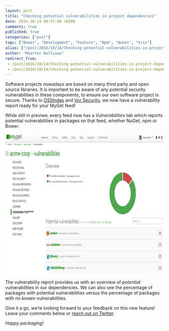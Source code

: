 ```yaml
---
layout: post
title: "Checking potential vulnerabilities in project dependencies"
date: 2016-10-14 08:57:00 +0200
comments: true
published: true
categories: ["post"]
tags: ["Bower", "Development", "Feature", "Npm", "NuGet", "Vsix"]
alias: ["/post/2016/10/14/Checking-potential-vulnerabilities-in-project-dependencies.aspx", "/post/2016/10/14/checking-potential-vulnerabilities-in-project-dependencies.aspx"]
author: "Maarten Balliauw"
redirect_from:
 - /post/2016/10/14/Checking-potential-vulnerabilities-in-project-dependencies.aspx.html
 - /post/2016/10/14/checking-potential-vulnerabilities-in-project-dependencies.aspx.html
---
```


<p>Software projects nowadays are based on many third party and open source libraries. It is important to be aware of any potential security vulnerabilities in these components, to ensure our own software project is secure. Thanks to <a href="http://ossindex.net">OSSIndex</a> and <a href="http://www.vorsecurity.com">Vor Security</a>, we now have a vulnerability report ready for your MyGet feed! <p>While still in preview, every feed now has a <em>Vulnerabilities</em> tab which reports potential vulnerabilities in packages on that feed, whether NuGet, npm or Bower. <p align="center"><a href="/images/vulnerability-report.png"><img width="800" height="447" title="vulnerability-report" style="border: 0px currentColor; border-image: none; padding-top: 0px; padding-right: 0px; padding-left: 0px; display: inline; background-image: none;" alt="vulnerability-report" src="/images/vulnerability-report_thumb.png" border="0"></a></p> <p>The vulnerability report provides us with an overview of <em>potential</em> vulnerabilities in our dependencies. We can also see the percentage of packages with potential vulnerabilities versus the percentage of packages with no <em>known</em> vulnerabilities. <p>Give it a go, we’re looking forward to your feedback on this new feature! Leave your comments below or <a href="http://www.twitter.com/MyGetTeam">reach out on Twitter</a>. <p><em>Happy packaging!</em></p>



